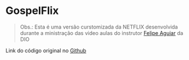 # GospelFlix

> Obs.: Esta é uma versão curstomizada da NETFLIX desenvolvida durante a ministração das video aulas do instrutor [Felipe Aguiar](https://github.com/felipeAguiarCode) da DIO

Link do código original no [Github](https://github.com/felipeAguiarCode/netflix-clone)

